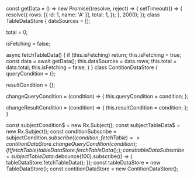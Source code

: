 const getData = () => new Promise((resolve, reject) => {
  setTimeout(() => {
    resolve({
      rows: [{ id: 1, name: 'A' }],
      total: 1,
    });
  }, 2000);
});
class TableDataStore {
  dataSources = [];

  total = 0;

  isFetching = false;

  async fetchTableData() {
    if (this.isFetching) return;
    this.isFetching = true;
    const data = await getData();
    this.dataSources = data.rows;
    this.total = data.total;
    this.isFetching = false;
  }
}
class ContitionDataStore {
  queryCondition = {};

  resultCondition = {};

  changeQueryCondition = (condition) => {
    this.queryCondition = condition;
  };

  changeResultCondition = (condition) => {
    this.resultCondition = condition;
  };
}

const subjectCondition$ = new Rx.Subject();
const subjectTableData$ = new Rx.Subject();
const conditionSubscribe = subjectCondition$.subscribe(({ condition, fetchTable }) => {
  contitionDataStore.changeQueryCondition(condition);
  if (fetchTable) {
    tableDataStore.fetchTableData();
  }
});
const tableDataSubscribe = subjectTableData$.debounce(100).subscribe(() => {
  tableDataStore.fetchTableData();
});
const tableDataStore = new TableDataStore();
const contitionDataStore = new ContitionDataStore();
